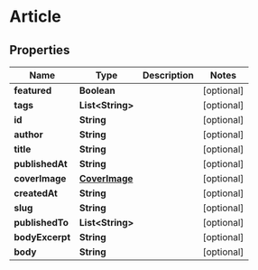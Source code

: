 
# Article

## Properties
Name | Type | Description | Notes
------------ | ------------- | ------------- | -------------
**featured** | **Boolean** |  |  [optional]
**tags** | **List&lt;String&gt;** |  |  [optional]
**id** | **String** |  |  [optional]
**author** | **String** |  |  [optional]
**title** | **String** |  |  [optional]
**publishedAt** | **String** |  |  [optional]
**coverImage** | [**CoverImage**](CoverImage.md) |  |  [optional]
**createdAt** | **String** |  |  [optional]
**slug** | **String** |  |  [optional]
**publishedTo** | **List&lt;String&gt;** |  |  [optional]
**bodyExcerpt** | **String** |  |  [optional]
**body** | **String** |  |  [optional]



